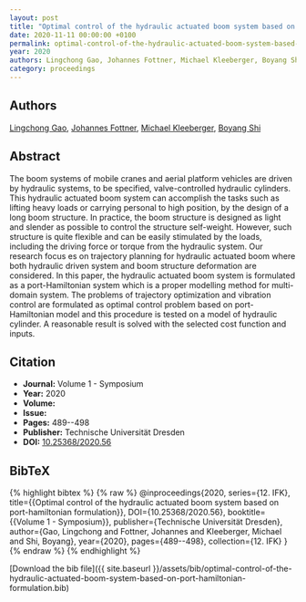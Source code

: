 ```yaml
---
layout: post
title: "Optimal control of the hydraulic actuated boom system based on port-hamiltonian formulation"
date: 2020-11-11 00:00:00 +0100
permalink: optimal-control-of-the-hydraulic-actuated-boom-system-based-on-port-hamiltonian-formulation
year: 2020
authors: Lingchong Gao, Johannes Fottner, Michael Kleeberger, Boyang Shi
category: proceedings
---
```

 
## Authors
[Lingchong Gao](authors/lingchong-gao), [Johannes Fottner](authors/johannes-fottner), [Michael Kleeberger](authors/michael-kleeberger), [Boyang Shi](authors/boyang-shi)
 
## Abstract
The boom systems of mobile cranes and aerial platform vehicles are driven by hydraulic systems, to be specified, valve-controlled hydraulic cylinders. This hydraulic actuated boom system can accomplish the tasks such as lifting heavy loads or carrying personal to high position, by the design of a long boom structure. In practice, the boom structure is designed as light and slender as possible to control the structure self-weight. However, such structure is quite flexible and can be easily stimulated by the loads, including the driving force or torque from the hydraulic system. Our research focus es on trajectory planning for hydraulic actuated boom where both hydraulic driven system and boom structure deformation are considered. In this paper, the hydraulic actuated boom system is formulated as a port-Hamiltonian system which is a proper modelling method for multi-domain system. The problems of trajectory optimization and vibration control are formulated as optimal control problem based on port-Hamiltonian model and this procedure is tested on a model of hydraulic cylinder. A reasonable result is solved with the selected cost function and inputs.
 
## Citation
- **Journal:** Volume 1 - Symposium
- **Year:** 2020
- **Volume:** 
- **Issue:** 
- **Pages:** 489--498
- **Publisher:** Technische Universität Dresden
- **DOI:** [10.25368/2020.56](https://doi.org/10.25368/2020.56)
 
## BibTeX
{% highlight bibtex %}
{% raw %}
@inproceedings{2020,
  series={12. IFK},
  title={{Optimal control of the hydraulic actuated boom system based on port-hamiltonian formulation}},
  DOI={10.25368/2020.56},
  booktitle={{Volume 1 - Symposium}},
  publisher={Technische Universität Dresden},
  author={Gao, Lingchong and Fottner, Johannes and Kleeberger, Michael and Shi, Boyang},
  year={2020},
  pages={489--498},
  collection={12. IFK}
}
{% endraw %}
{% endhighlight %}
 
[Download the bib file]({{ site.baseurl }}/assets/bib/optimal-control-of-the-hydraulic-actuated-boom-system-based-on-port-hamiltonian-formulation.bib)
 
